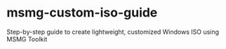 # msmg-custom-iso-guide
Step-by-step guide to create lightweight, customized Windows ISO using MSMG Toolkit

